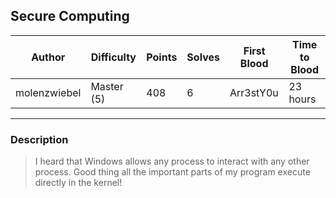 ## Secure Computing

| Author       | Difficulty | Points | Solves | First Blood | Time to Blood |
| ------------ | ---------- | ------ | ------ | ----------- | ------------- |
| molenzwiebel | Master (5) | 408    | 6      | Arr3stY0u   | 23 hours      |

---

### Description

<blockquote>

I heard that Windows allows any process to interact with any other process. Good thing all the important parts of my program execute directly in the kernel!

<!-- <details closed>
<summary><b>Hint(s)</b>:</summary>

1. Hint 1
2. Hint 2

</details> -->
</blockquote>

<!-- ### Challenge Files

* [](dist) -->
